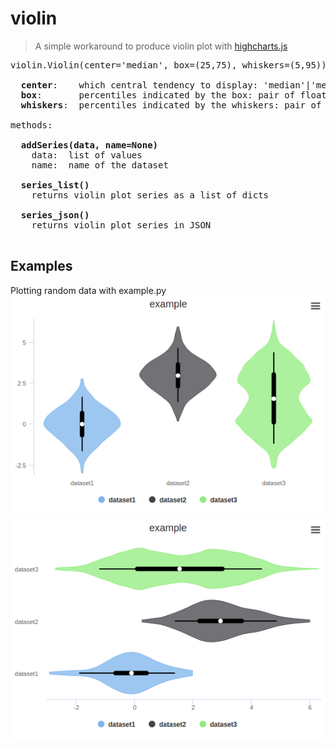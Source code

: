 # violin
> A simple workaround to produce violin plot with [highcharts.js](http://www.highcharts.js)  
  
<pre>
violin.Violin(center='median', box=(25,75), whiskers=(5,95))

  <b>center</b>:    which central tendency to display: 'median'|'mean'
  <b>box</b>:       percentiles indicated by the box: pair of floats in range of [0,100]
  <b>whiskers</b>:  percentiles indicated by the whiskers: pair of floats in range of [0,100]

methods:

  <b>addSeries(data, name=None)</b>
    data:  list of values
    name:  name of the dataset
  
  <b>series_list()</b>
    returns violin plot series as a list of dicts

  <b>series_json()</b>
    returns violin plot series in JSON

</pre>
  
## Examples
Plotting random data with example.py    
![example2](img/example2.png)
![example1](img/example1.png)
